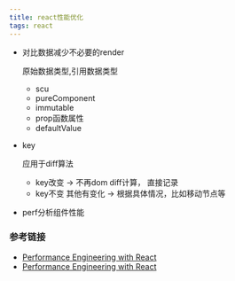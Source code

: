 ```yaml
---
title: react性能优化
tags: react
---
```


+ 对比数据减少不必要的render

    原始数据类型,引用数据类型
    - scu
    - pureComponent
    - immutable
    - prop函数属性
    - defaultValue

+ key

    应用于diff算法
    - key改变 -> 不再dom diff计算， 直接记录
    - key不变 其他有变化 -> 根据具体情况，比如移动节点等



+ perf分析组件性能



### 参考链接

- [Performance Engineering with React](https://benchling.engineering/performance-engineering-with-react-e03013e53285)
- [Performance Engineering with React](https://benchling.engineering/performance-engineering-with-react-e03013e53285)